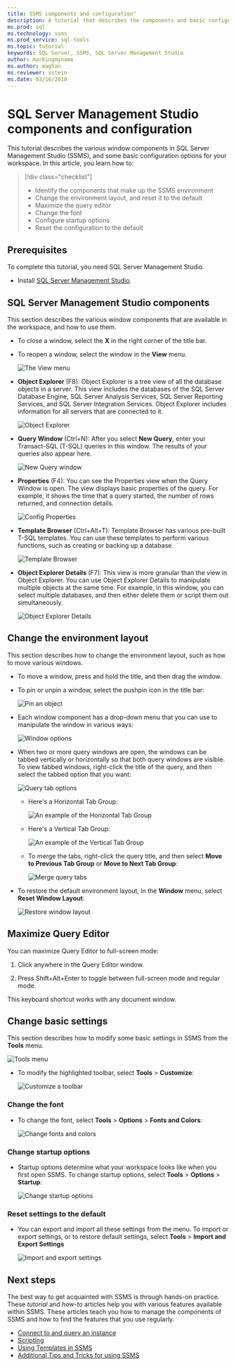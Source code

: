 ```yaml
---
title: SSMS components and configuration"
description: A tutorial that describes the components and basic configuration options for your SQL Server Management Studio environment. 
ms.prod: sql
ms.technology: ssms
ms.prod_service: sql-tools
ms.topic: tutorial
keywords: SQL Server, SSMS, SQL Server Management Studio
author: markingmyname
ms.author: maghan
ms.reviewer: sstein
ms.date: 03/16/2018
---
```


# SQL Server Management Studio components and configuration

This tutorial describes the various window components in SQL Server Management Studio (SSMS), and some basic configuration options for your workspace. In this article, you learn how to: 

> [!div class="checklist"]
> * Identify the components that make up the SSMS environment
> * Change the environment layout, and reset it to the default
> * Maximize the query editor
> * Change the font
> * Configure startup options
> * Reset the configuration to the default

## Prerequisites

To complete this tutorial, you need SQL Server Management Studio.  

* Install [SQL Server Management Studio](../download-sql-server-management-studio-ssms.md).

## SQL Server Management Studio components

This section describes the various window components that are available in the workspace, and how to use them.

* To close a window, select the **X** in the right corner of the title bar.
* To reopen a window, select the window in the **View** menu.

    ![The View menu](media/ssms-configuration/viewmenu.png)

* **Object Explorer** (F8): Object Explorer is a tree view of all the database objects in a server. This view includes the databases of the SQL Server Database Engine, SQL Server Analysis Services, SQL Server Reporting Services, and SQL Server Integration Services. Object Explorer includes information for all servers that are connected to it. 

    ![Object Explorer](media/ssms-configuration/objectexplorer.png)
* **Query Window** (Ctrl+N): After you select **New Query**, enter your Transact-SQL (T-SQL) queries in this window. The results of your queries also appear here.

    ![New Query window](media/ssms-configuration/newquery.png)

* **Properties** (F4): You can see the Properties view when the Query Window is open. The view displays basic properties of the query. For example, it shows the time that a query started, the number of rows returned, and connection details.  

    ![Config Properties](media/ssms-configuration/properties.png)

* **Template Browser** (Ctrl+Alt+T): Template Browser has various pre-built T-SQL templates. You can use these templates to perform various functions, such as creating or backing up a database. 

    ![Template Browser](media/ssms-configuration/templates.png)

* **Object Explorer Details** (F7): This view is more granular than the view in Object Explorer. You can use Object Explorer Details to manipulate multiple objects at the same time. For example, in this window, you can select multiple databases, and then either delete them or script them out simultaneously. 

    ![Object Explorer Details](media/ssms-configuration/objectexplorerdetails.PNG) 

## Change the environment layout 

This section describes how to change the environment layout, such as how to move various windows. 

* To move a window, press and hold the title, and then drag the window. 
* To pin or unpin a window, select the pushpin icon in the title bar:

    ![Pin an object](media/ssms-configuration/pushpin.png)

* Each window component has a drop-down menu that you can use to manipulate the window in various ways: 

    ![Window options](media/ssms-configuration/windowoptions.png)

* When two or more query windows are open, the windows can be tabbed vertically or horizontally so that both query windows are visible. To view tabbed windows, right-click the title of the query, and then select the tabbed option that you want:

    ![Query tab options](media/ssms-configuration/querytabbedoptions.png)

    * Here's a Horizontal Tab Group:

      ![An example of the Horizontal Tab Group](media/ssms-configuration/horizontaltab.png)

    * Here's a Vertical Tab Group:

      ![An example of the Vertical Tab Group](media/ssms-configuration/verticaltabgroup.png)

    * To merge the tabs, right-click the query title, and then select **Move to Previous Tab Group**  or **Move to Next Tab Group**:

      ![Merge query tabs](media/ssms-configuration/mergetabgroups.png)

* To restore the default environment layout, in the **Window** menu, select **Reset Window Layout**:

    ![Restore window layout](media/ssms-configuration/resetwindowlayout.png)

## Maximize Query Editor

You can maximize Query Editor to full-screen mode:

1. Click anywhere in the Query Editor window.

2. Press Shift+Alt+Enter to toggle between full-screen mode and regular mode. 

This keyboard shortcut works with any document window. 

## Change basic settings

This section describes how to modify some basic settings in SSMS from the **Tools** menu.

  ![Tools menu](media/ssms-configuration/tools.png)

* To modify the highlighted toolbar, select **Tools** > **Customize**:

    ![Customize a toolbar](media/ssms-configuration/toolbar.png)

### Change the font

* To change the font, select **Tools** > **Options** > **Fonts and Colors**:

     ![Change fonts and colors](media/ssms-configuration/fontsandcolors.png)

### Change startup options

* Startup options determine what your workspace looks like when you first open SSMS. To change startup options, select **Tools** > **Options** > **Startup**:

    ![Change startup options](media/ssms-configuration/startup.png)

### Reset settings to the default

* You can export and import all these settings from the menu. To import or export settings, or to restore default settings, select **Tools** > **Import and Export Settings** 

    ![Import and export settings](media/ssms-configuration/settings.png)

## Next steps

The best way to get acquainted with SSMS is through hands-on practice. These *tutorial* and *how-to* articles help you with various features available within SSMS.  These articles teach you how to manage the components of SSMS and how to find the features that you use regularly.

* [Connect to and query an instance](../quickstarts/connect-query-sql-server.md)
* [Scripting](scripting-ssms.md)
* [Using Templates in SSMS](../template/templates-ssms.md)
* [Additional Tips and Tricks for using SSMS](ssms-tricks.md)